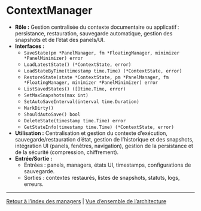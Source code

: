 # ContextManager

- **Rôle :** Gestion centralisée du contexte documentaire ou applicatif : persistance, restauration, sauvegarde automatique, gestion des snapshots et de l’état des panels/UI.
- **Interfaces :**
  - `SaveState(pm *PanelManager, fm *FloatingManager, minimizer *PanelMinimizer) error`
  - `LoadLatestState() (*ContextState, error)`
  - `LoadStateByTime(timestamp time.Time) (*ContextState, error)`
  - `RestoreState(state *ContextState, pm *PanelManager, fm *FloatingManager, minimizer *PanelMinimizer) error`
  - `ListSavedStates() ([]time.Time, error)`
  - `SetMaxSnapshots(max int)`
  - `SetAutoSaveInterval(interval time.Duration)`
  - `MarkDirty()`
  - `ShouldAutoSave() bool`
  - `DeleteState(timestamp time.Time) error`
  - `GetStateInfo(timestamp time.Time) (*ContextState, error)`
- **Utilisation :** Centralisation et gestion du contexte d’exécution, sauvegarde/restauration d’état, gestion de l’historique et des snapshots, intégration UI (panels, fenêtres, navigation), gestion de la persistance et de la sécurité (compression, chiffrement).
- **Entrée/Sortie :**
  - Entrées : panels, managers, états UI, timestamps, configurations de sauvegarde.
  - Sorties : contextes restaurés, listes de snapshots, statuts, logs, erreurs.

---

[Retour à l’index des managers](INDEX.md) | [Vue d’ensemble de l’architecture](../ARCHITECTURE/ecosystem-overview.md)
